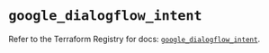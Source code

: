 # `google_dialogflow_intent`

Refer to the Terraform Registry for docs: [`google_dialogflow_intent`](https://registry.terraform.io/providers/hashicorp/google-beta/6.38.0/docs/resources/google_dialogflow_intent).
